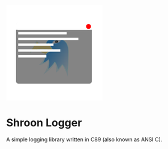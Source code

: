 <img src="https://github.com/CodingSaroj/ShroonLogger/raw/master/logos/ShroonLogger256x256.png">

# Shroon Logger

A simple logging library written in C89 (also known as ANSI C).
